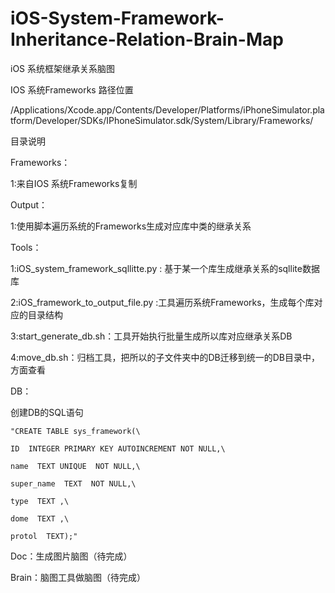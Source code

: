 # iOS-System-Framework-Inheritance-Relation-Brain-Map
iOS 系统框架继承关系脑图

IOS 系统Frameworks  路径位置

/Applications/Xcode.app/Contents/Developer/Platforms/iPhoneSimulator.platform/Developer/SDKs/IPhoneSimulator.sdk/System/Library/Frameworks/

目录说明

Frameworks：

1:来自IOS 系统Frameworks复制

Output：

1:使用脚本遍历系统的Frameworks生成对应库中类的继承关系

Tools：

1:iOS_system_framework_sqllitte.py : 基于某一个库生成继承关系的sqllite数据库

2:iOS_framework_to_output_file.py :工具遍历系统Frameworks，生成每个库对应的目录结构

3:start_generate_db.sh：工具开始执行批量生成所以库对应继承关系DB

4:move_db.sh：归档工具，把所以的子文件夹中的DB迁移到统一的DB目录中，方面查看

DB：

创建DB的SQL语句
```
"CREATE TABLE sys_framework(\

ID  INTEGER PRIMARY KEY AUTOINCREMENT NOT NULL,\

name  TEXT UNIQUE  NOT NULL,\

super_name  TEXT  NOT NULL,\

type  TEXT ,\

dome  TEXT ,\

protol  TEXT);"
```

Doc：生成图片脑图（待完成）

Brain：脑图工具做脑图（待完成）

